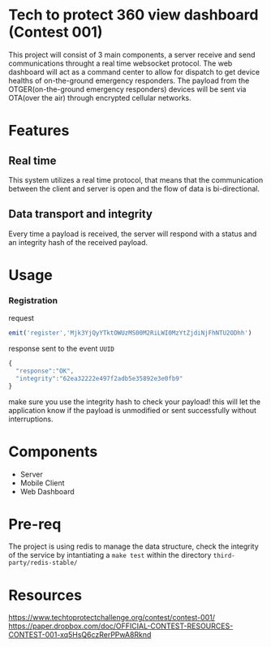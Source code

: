 # Tech to protect 360 view dashboard (Contest 001)
This project will consist of 3 main components, a server receive and send communications throught a real time websocket protocol. The web dashboard will act as a command center to allow for dispatch to get device healths of on-the-ground emergency responders. The payload from the OTGER(on-the-ground emergency responders) devices will be sent via OTA(over the air) through encrypted cellular networks.

# Features
## Real time
This system utilizes a real time protocol, that means that the communication between the client and server is open and the flow of data is bi-directional.

## Data transport and integrity
Every time a payload is received, the server will respond with a status and an integrity hash of the received payload.

# Usage
### Registration

request
```javascript
emit('register','Mjk3YjQyYTktOWUzMS00M2RiLWI0MzYtZjdiNjFhNTU2ODhh')
```

response sent to the event `UUID`
```javascript
{
  "response":"OK",
  "integrity":"62ea32222e497f2adb5e35892e3e0fb9"
}
```
make sure you use the integrity hash to check your payload! this will let the application know if the payload is unmodified or sent successfully without interruptions.
# Components
* Server
* Mobile Client
* Web Dashboard

# Pre-req
The project is using redis to manage the data structure, check the integrity of the service by intantiating a `make test` within the directory `third-party/redis-stable/`


# Resources
https://www.techtoprotectchallenge.org/contest/contest-001/
https://paper.dropbox.com/doc/OFFICIAL-CONTEST-RESOURCES-CONTEST-001-xq5HsQ6czRerPPwA8Rknd
